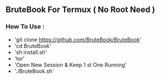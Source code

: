 ## BruteBook For Termux ( No Root Need )
### How To Use :
* 'git clone https://github.com/BruteBook/BruteBook'
* 'cd BruteBook'
* 'sh install.sh'
* 'tor'
* 'Open New Session & Keep 1 st One Running'
* './BruteBook.sh'
